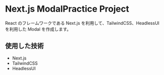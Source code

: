# Next.js ModalPractice Project

React のフレームワークである Next.js を利用して、TailwindCSS、HeadlessUI を利用した Modal を作成します。

## 使用した技術

- Next.js
- TailwindCSS
- HeadlessUI
